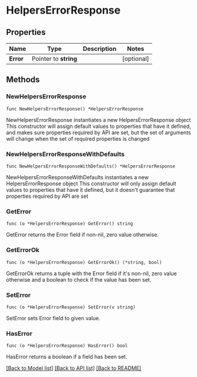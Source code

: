 # HelpersErrorResponse

## Properties

Name | Type | Description | Notes
------------ | ------------- | ------------- | -------------
**Error** | Pointer to **string** |  | [optional] 

## Methods

### NewHelpersErrorResponse

`func NewHelpersErrorResponse() *HelpersErrorResponse`

NewHelpersErrorResponse instantiates a new HelpersErrorResponse object
This constructor will assign default values to properties that have it defined,
and makes sure properties required by API are set, but the set of arguments
will change when the set of required properties is changed

### NewHelpersErrorResponseWithDefaults

`func NewHelpersErrorResponseWithDefaults() *HelpersErrorResponse`

NewHelpersErrorResponseWithDefaults instantiates a new HelpersErrorResponse object
This constructor will only assign default values to properties that have it defined,
but it doesn't guarantee that properties required by API are set

### GetError

`func (o *HelpersErrorResponse) GetError() string`

GetError returns the Error field if non-nil, zero value otherwise.

### GetErrorOk

`func (o *HelpersErrorResponse) GetErrorOk() (*string, bool)`

GetErrorOk returns a tuple with the Error field if it's non-nil, zero value otherwise
and a boolean to check if the value has been set.

### SetError

`func (o *HelpersErrorResponse) SetError(v string)`

SetError sets Error field to given value.

### HasError

`func (o *HelpersErrorResponse) HasError() bool`

HasError returns a boolean if a field has been set.


[[Back to Model list]](../README.md#documentation-for-models) [[Back to API list]](../README.md#documentation-for-api-endpoints) [[Back to README]](../README.md)


